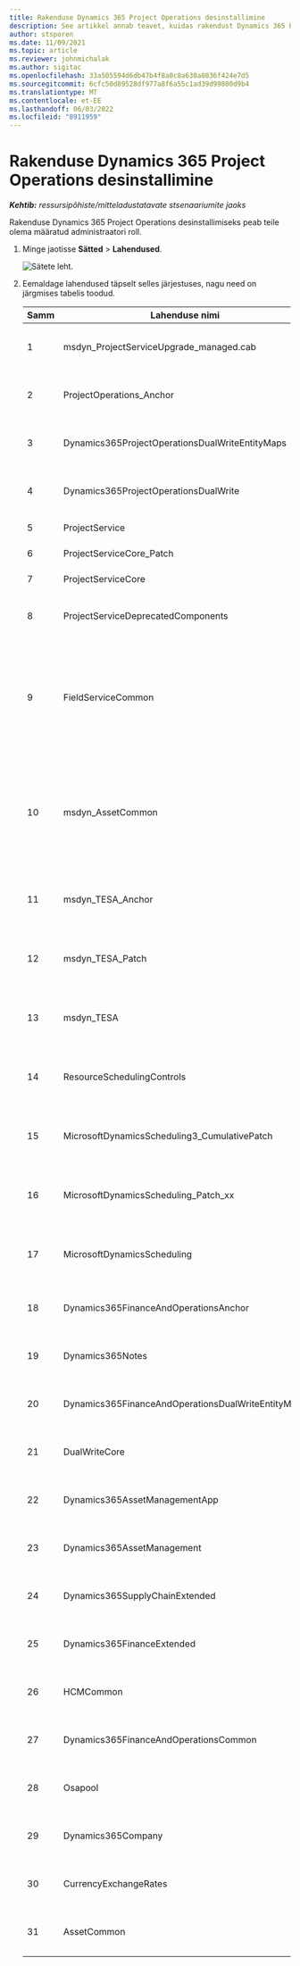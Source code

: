 ```yaml
---
title: Rakenduse Dynamics 365 Project Operations desinstallimine
description: See artikkel annab teavet, kuidas rakendust Dynamics 365 Project Operations desinstallida.
author: stsporen
ms.date: 11/09/2021
ms.topic: article
ms.reviewer: johnmichalak
ms.author: sigitac
ms.openlocfilehash: 33a505594d6db47b4f8a0c8a630a0836f424e7d5
ms.sourcegitcommit: 6cfc50d89528df977a8f6a55c1ad39d99800d9b4
ms.translationtype: MT
ms.contentlocale: et-EE
ms.lasthandoff: 06/03/2022
ms.locfileid: "8911959"
---
```

# <a name="uninstall-dynamics-365-project-operations"></a>Rakenduse Dynamics 365 Project Operations desinstallimine 

_**Kehtib:** ressursipõhiste/mitteladustatavate stsenaariumite jaoks_

Rakenduse Dynamics 365 Project Operations desinstallimiseks peab teile olema määratud administraatori roll.

1. Minge jaotisse **Sätted** > **Lahendused**.

    ![Sätete leht.](./media/uninstall-proj-ops-solutions.png)
  
2. Eemaldage lahendused täpselt selles järjestuses, nagu need on järgmises tabelis toodud. 

    | Samm | Lahenduse nimi                                    | Märge                                                                                         |
    |------|----------------------------------------------------|----------------------------------------------------------------------------------------------|
    | 1 | msdyn_ProjectServiceUpgrade_managed.cab            | Kui seda ei leitud, jätke see lahendus vahele.                                                            |
    | 2 | ProjectOperations_Anchor                           | Kui seda ei leitud, jätke see lahendus vahele.                                                            |
    | 3 | Dynamics365ProjectOperationsDualWriteEntityMaps    | Kui seda ei leitud, jätke see lahendus vahele.                                                            |
    | 4 | Dynamics365ProjectOperationsDualWrite              | Kui seda ei leitud, jätke see lahendus vahele.                                                            |
    | 5 | ProjectService                                     | Lisamärkused puuduvad.                                                                         |
    | 6 | ProjectServiceCore_Patch                           | Lisamärkused puuduvad.                                                                         |
    | 7 | ProjectServiceCore                                 | Lisamärkused puuduvad.                                                                         |
    | 8 | ProjectServiceDeprecatedComponents                 | Kui seda ei leitud, jätke see lahendus vahele.                                                            |
    | 9 | FieldServiceCommon                                 | Nõutav topeltkirjutuse jaoks rakendusega Dynamics 365 Finance või Dynamics 365 Supply Chain Management.   |
    | 10 | msdyn_AssetCommon                                  | Nõutav topeltkirjutuse jaoks rakendusega Dynamics 365 Finance või Dynamics 365 Supply Chain Management.   |
    | 11 | msdyn_TESA_Anchor                                  | Nõutav rakenduse Dynamics 365 Field Service puhul.                                                     |
    | 12 | msdyn_TESA_Patch                                   | Nõutav rakenduse Dynamics 365 Field Service puhul.                                                     |
    | 13 | msdyn_TESA                                         | Nõutav rakenduse Dynamics 365 Field Service puhul.                                                     |
    | 14 | ResourceSchedulingControls                         | Nõutav rakenduse Dynamics 365 Field Service puhul.                                                     |
    | 15 | MicrosoftDynamicsScheduling3_CumulativePatch       | Nõutav rakenduse Dynamics 365 Field Service puhul.                                                     |
    | 16 | MicrosoftDynamicsScheduling_Patch_xx               | Nõutav rakenduse Dynamics 365 Field Service puhul.                                                     |
    | 17 | MicrosoftDynamicsScheduling                        | Nõutav rakenduse Dynamics 365 Field Service puhul.                                                     |
    | 18 | Dynamics365FinanceAndOperationsAnchor              | Kui seda ei leitud, jätke see lahendus vahele.                                                            |
    | 19 | Dynamics365Notes                                   | Kui seda ei leitud, jätke see lahendus vahele.                                                            |
    | 20 | Dynamics365FinanceAndOperationsDualWriteEntityMaps | Kui seda ei leitud, jätke see lahendus vahele.                                                            |
    | 21 | DualWriteCore                                      | Kui seda ei leitud, jätke see lahendus vahele.                                                            |
    | 22 | Dynamics365AssetManagementApp                      | Kui seda ei leitud, jätke see lahendus vahele.                                                            |
    | 23 | Dynamics365AssetManagement                         | Kui seda ei leitud, jätke see lahendus vahele.                                                            |
    | 24 | Dynamics365SupplyChainExtended                     | Kui seda ei leitud, jätke see lahendus vahele.                                                            |
    | 25 | Dynamics365FinanceExtended                         | Kui seda ei leitud, jätke see lahendus vahele.                                                            |
    | 26 | HCMCommon                                          | Kui seda ei leitud, jätke see lahendus vahele.                                                            |
    | 27 | Dynamics365FinanceAndOperationsCommon              | Kui seda ei leitud, jätke see lahendus vahele.                                                            |
    | 28 | Osapool                                              | Kui seda ei leitud, jätke see lahendus vahele.                                                            |
    | 29 | Dynamics365Company                                 | Kui seda ei leitud, jätke see lahendus vahele.                                                            |
    | 30 | CurrencyExchangeRates                              | Kui seda ei leitud, jätke see lahendus vahele.                                                            |
    | 31 | AssetCommon                                        | Kui seda ei leitud, jätke see lahendus vahele.                                                            |
